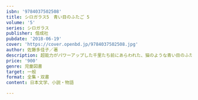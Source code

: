 ```yaml
---
isbn: '9784037502508'
title: シロガラス5　青い目のふたご 5
volume: '5'
series: シロガラス
publisher: 偕成社
pubdate: '2018-06-19'
cover: 'https://cover.openbd.jp/9784037502508.jpg'
author: 佐藤多佳子／著
description: 超能力がパワーアップした千里たち前にあらわれた、猫のような青い目のふたご。おとなたちを巻きこみ、神社をゆるがす夜がくる！
price: '900'
genre: 児童図書
target: 一般
format: 全集・双書
content: 日本文学、小説・物語

---
```

